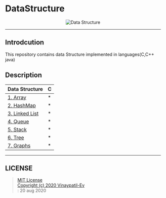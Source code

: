 # DataStructure
<p align="center">
<img src="https://github.com/Vinaypatil-Ev/vinEv_DataStructure/blob/master/Documents/img/data_strucuture1.png" alt="Data Structure">
</p>

----------------------------------------------------------------------------------
## Introdcution
This repository contains data Structure implemented in languages(C,C++ java)</br>

## Description


|Data Structure|C|
|----------------------|--|
|[1. Array](Array)|*|
|[2. HashMap](HashMap)|*|
|[3. Linked List](LinkedList)|*|
|[4. Queue](Queue)|*|
|[5. Stack](Stack)|*|
|[6. Tree](Tree)|*|
|[7. Graphs](Graphs)|*|



------------------------------------------------------------------------------------

## LICENSE
> [MIT License](LICENSE)</br>[Copyright (c) 2020 Vinaypatil-Ev](LICENSE)</br>: 20 aug 2020